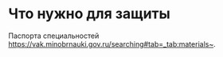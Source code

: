 # Что нужно для защиты
Паспорта специальностей <https://vak.minobrnauki.gov.ru/searching#tab=_tab:materials~>.
